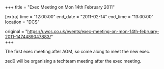 +++
title = "Exec Meeting on Mon 14th February 2011"

[extra]
time = "12:00:00"
end_date = "2011-02-14"
end_time = "13:00:00"
location = "DCS"

original = "https://uwcs.co.uk/events/exec-meeting-on-mon-14th-february-2011-1474489047883/"    
+++

The first exec meeting after AGM, so come along to meet the new exec.

zed0 will be organising a techteam meeting after the exec meeting.

